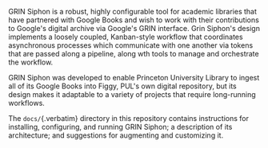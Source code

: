 GRIN Siphon is a robust, highly configurable tool for academic libraries
that have partnered with Google Books and wish to work with their
contributions to Google\'s digital archive via Google\'s GRIN interface.
Grin Siphon\'s design implements a loosely coupled, Kanban-style
workflow that coordinates asynchronous processes which communicate with
one another via tokens that are passed along a pipeline, along wth tools
to manage and orchestrate the workflow.

GRIN Siphon was developed to enable Princeton University Library to
ingest all of its Google Books into Figgy, PUL\'s own digital
repository, but its design makes it adaptable to a variety of projects
that require long-running workflows.

The `docs/`{.verbatim} directory in this repository contains
instructions for installing, configuring, and running GRIN Siphon; a
description of its architecture; and suggestions for augmenting and
customizing it.
